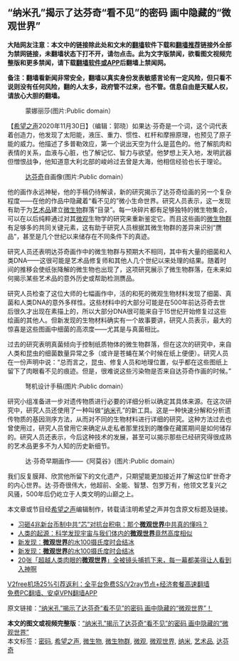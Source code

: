  <h2>“纳米孔”揭示了达芬奇“看不见”的密码 画中隐藏的“微观世界”</h2> <p class="notice"><b>大陆网友注意：本文中的链接除此处和文末的<a href="https://github.com/bannedbook/fanqiang" >翻墙</a>软件下载和<a href="https://github.com/killgcd/justmysocks/blob/master/README.md">翻墙推荐</a>链接外全部为禁网链接，未翻墙状态下打不开，请勿点击。此为文字版禁闻，欲看图文视频完整版和更多禁闻，请下载<a href="https://github.com/bannedbook/fanqiang">翻墙软件或APP</a>后翻墙上禁闻网。</p><p>备注：翻墙看新闻非常安全，翻墙以真实身份发表敏感言论有一定风险，但只看不说则没有任何风险，翻的人太多，政府管不过来，也不管。信息自由是天赋人权，请放心大胆的翻墙。</b></p>  <div class="entry"> <figure><figcaption>蒙娜丽莎(图片:Public domain）</figcaption></figure> <p>【<span class='wp_keywordlink_affiliate'><a href="https://www.soundofhope.org" title="希望之声" target="_blank">希望之声</a></span>2020年11月30日】（编辑：郭晓）如果达·芬奇是一个词，这个词代表着创造力，他发现了太阳能，液压、重力、惯性、杠杆和摩擦原理，也预见了原子能的威力。他描述了多普勒效应，第一个说出天空为什么是蓝色的。他了解肌肉和表情的关系，血液与心脏，也了解记忆、智力与欲望。他梦想上天入地，发明武器但憎恨战争，他知道意大利北部的峻岭过去曾是大海，他相信经验也长于理论。</p> <figure><figcaption><a href="https://www.bannedbook.org/bnews/tag/%e8%be%be%e8%8a%ac%e5%a5%87/" class="st_tag internal_tag" rel="tag" title="标签 达芬奇 下的日志">达芬奇</a>自画像(图片:Public domain）</figcaption></figure> <p>他的画作永远神秘，他的手稿仍待解读，新的研究揭示了达芬奇绘画的另一个复杂程度——在他的作品中隐藏着“看不见的”微小生命世界。研究人员表示，这一发现有助于为<a href="https://www.bannedbook.org/bnews/tag/%e8%89%ba%e6%9c%af%e5%93%81/" class="st_tag internal_tag" rel="tag" title="标签 艺术品 下的日志">艺术品</a>建立<a href="https://www.bannedbook.org/bnews/tag/%e5%be%ae%e7%94%9f%e7%89%a9/" class="st_tag internal_tag" rel="tag" title="标签 微生物 下的日志">微生物</a>群落“目录”。每一块碎片都有足够独特的微生物集合，可以在以后纯粹通过对其<a href="https://www.bannedbook.org/bnews/tag/%E5%BE%AE%E8%A7%82/" class="st_tag internal_tag" rel="tag" title="标签 微观 下的日志">微观</a>生物学的研究来重新鉴定它。而且这些画的<a href="https://www.bannedbook.org/bnews/tag/%E5%BE%AE%E7%94%9F%E7%89%A9%E7%BE%A4/" class="st_tag internal_tag" rel="tag" title="标签 微生物群 下的日志">微生物群</a>有足够多的共同关键元素，这有助于研究人员根据其微生物群的差异来识别“赝品”，甚至是几个世纪以来储存在不同条件下的真迹。</p>  <p>研究人员还表明达芬奇画作中的微生物群与预期大不相同，其中有大量的细菌和人类DNA——这很可能是艺术品修复师和其他人几个世纪以来处理的结果。随着时间的推移会使纸张降解的微生物也出现了，这项研究展示了微生物群落，在未来如何揭示某些艺术品的意外历史或帮助检测赝品。</p> <p>研究人员检查了这位大师的七幅画作中，活的和死的微观生物材料发现了细菌、真菌和人类DNA的意外多样性。这些材料中的大部分可能是在500年前达芬奇去世后很久才出现在素描上的，所以大部分DNA很可能来自于15世纪开始修复过这些绘画的其他人。但新发现的生物材料确实有一个故事要讲，研究人员表示，最大的惊喜是这些图画中细菌的高浓度——尤其是与真菌相比。</p>  <p></p> <p>过去的研究表明真菌倾向于控制纸质物体的微生物群落，但在这次的研究中，来自人类和昆虫的细菌数量异常之多（或许是苍蝇在某个时候在纸上便便）。研究人员在一份声明中说：“总而言之，昆虫、修复人员和地理位置，似乎都在这些图纸上留下了肉眼看不见的痕迹。但是，很难说这些污染物是否来自达芬奇作画的时候。”</p>  <figure><figcaption>弩机设计手稿(图片:Public domain）</figcaption></figure> <p>研究小组准备进一步对遗传物质进行必要的详细分析以确定其具体来源。在这次研究中，研究人员还使用了一种叫做“<a href="https://www.bannedbook.org/bnews/tag/%E7%BA%B3%E7%B1%B3/" class="st_tag internal_tag" rel="tag" title="标签 纳米 下的日志">纳米</a>孔”的新工具。这是一种快速分解和分析遗传物质的基因测序方法，从而对不同的生物材料进行详细的研究。这种方法过去也曾使用过，研究人员曾用它来确定从走私者那里找到的雕像在藏匿期间是如何储存的。研究人员还表示，今后这种技术的发展，甚至可以揭示那些已经研究得很成熟的艺术品更多不为人知的历史新细节。</p> <figure><figcaption>达·芬奇早期画作——《阿莫谷》(图片:Public domain）</figcaption></figure> <p>我们反复膜拜、欣赏他所留下的文化遗产，只期望能更加接近并了解这位旷世奇才的内心世界。达·芬奇很伟大，他超前、全能、智慧、包罗万有，他领文艺复兴之风骚，500年后仍屹立于人类文明的山巅之上。</p>  <p>本文章或节目经<a href="https://www.bannedbook.org/bnews/tag/%e5%b8%8c%e6%9c%9b%e4%b9%8b%e5%a3%b0/" class="st_tag internal_tag" rel="tag" title="标签 希望之声 下的日志">希望之声</a>编辑制作，转载请注明希望之声并包含原文标题及链接。</p> <ul class='op-related-articles' title='相关阅读'> <li><a href='https://www.bannedbook.org/bnews/comments/20200922/1401002.html' target='_blank'>习砸4兆新台币制中共“芯”对抗台积电：那个<b>微观世界</b>中共真的懂吗？</a></li> <li><a href='https://www.bannedbook.org/bnews/cnnews/20171220/873573.html' target='_blank'>人类的起源：科学发现宇宙与我们体内的<b>微观世界</b>竟然高度相似</a></li> <li><a href='https://www.bannedbook.org/bnews/aomi/qiwen/20161122/676029.html' target='_blank'>新发现︰<b>微观世界</b>的水100摄氏度时会结冰</a></li> <li><a href='https://www.bannedbook.org/bnews/aomi/qiwen/20161201/621971.html' target='_blank'>新发现：<b>微观世界</b>的水100摄氏度时会结冰</a></li> <li><a href='https://www.bannedbook.org/bnews/funmedia/20160525/537165.html' target='_blank'>20张「超越人类肉眼的<b>微观世界</b>」全被镜头捕抓下来，每一幕都美得让人看到入神啊</a></li> </ul> <p class="texttj"> <a href="https://www.bannedbook.org/forum23/topic22702.html" target="_blank">V2free机场25%引荐返利：全平台免费SS/V2ray节点+经济套餐高速翻墙</a><br/> <a href="https://github.com/bannedbook/fanqiang/wiki/%E7%A6%81%E9%97%BB%E7%BD%91%E5%AE%89%E5%8D%93%E7%BF%BB%E5%A2%99%E6%96%B0%E9%97%BBAPP" target="_blank">免费PC翻墙、安卓VPN翻墙APP</a></p><p>原文链接：<a class="src_link"  href="https://www.soundofhope.org/post/446629" target="_blank">“纳米孔”揭示了达芬奇“看不见”的密码 画中隐藏的“微观世界”！</a></p><a name='sharetosocial'></a>       <div><b>本文的图文或视频完整版</b>：<a href='https://www.bannedbook.org/bnews/comments/20201130/1439716.html'>“纳米孔”揭示了达芬奇“看不见”的密码 画中隐藏的“微观世界”</a></div>  </div><!--END ENTRY--> <div class="postfooter"> <div>本文标签：<a href="https://www.bannedbook.org/bnews/tag/%e5%af%86%e7%a0%81/" rel="tag">密码</a>, <a href="https://www.bannedbook.org/bnews/tag/%e5%b8%8c%e6%9c%9b%e4%b9%8b%e5%a3%b0/" rel="tag">希望之声</a>, <a href="https://www.bannedbook.org/bnews/tag/%e5%be%ae%e7%94%9f%e7%89%a9/" rel="tag">微生物</a>, <a href="https://www.bannedbook.org/bnews/tag/%E5%BE%AE%E7%94%9F%E7%89%A9%E7%BE%A4/" rel="tag">微生物群</a>, <a href="https://www.bannedbook.org/bnews/tag/%E5%BE%AE%E8%A7%82/" rel="tag">微观</a>, <a href="https://www.bannedbook.org/bnews/tag/%E5%BE%AE%E8%A7%82%E4%B8%96%E7%95%8C/" rel="tag">微观世界</a>, <a href="https://www.bannedbook.org/bnews/tag/%E7%BA%B3%E7%B1%B3/" rel="tag">纳米</a>, <a href="https://www.bannedbook.org/bnews/tag/%e8%89%ba%e6%9c%af%e5%93%81/" rel="tag">艺术品</a>, <a href="https://www.bannedbook.org/bnews/tag/%e8%be%be%e8%8a%ac%e5%a5%87/" rel="tag">达芬奇</a></div>  </div><!--END POSTFOOTER--> 